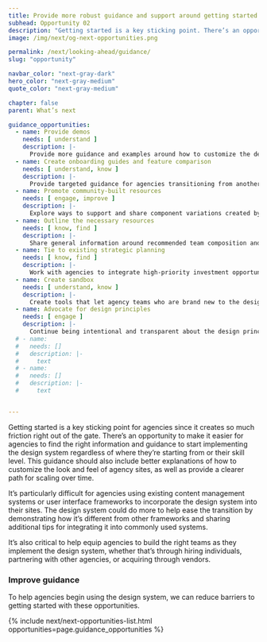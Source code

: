 ```yaml
---
title: Provide more robust guidance and support around getting started
subhead: Opportunity 02
description: "Getting started is a key sticking point. There’s an opportunity to make it easier for agencies to find the right information to implement the design system."
image: /img/next/og-next-opportunities.png

permalink: /next/looking-ahead/guidance/
slug: "opportunity"

navbar_color: "next-gray-dark"
hero_color: "next-gray-medium"
quote_color: "next-gray-medium"

chapter: false
parent: What’s next

guidance_opportunities:
  - name: Provide demos
    needs: [ understand ]
    description: |-
      Provide more guidance and examples around how to customize the design system, perhaps through a series of feature stories about how agencies are using USWDS to meet their unique needs or a gallery of examples
  - name: Create onboarding guides and feature comparison
    needs: [ understand, know ]
    description: |-
      Provide targeted guidance for agencies transitioning from another open-source framework to USWDS, including providing a side-by-side comparison to other frameworks and outlining the unique value the design system provides
  - name: Promote community-built resources
    needs: [ engage, improve ]
    description: |-
      Explore ways to support and share component variations created by the community that are specific to different content management systems or frameworks
  - name: Outline the necessary resources
    needs: [ know, find ]
    description: |-
      Share general information around recommended team composition and expected resources to help agency teams plan for staffing and budgeting needs, which could include guidance on what skills to look for or sample performance profiles
  - name: Tie to existing strategic planning
    needs: [ know, find ]
    description: |-
      Work with agencies to integrate high-priority investment opportunities into their annual CX action plans and 21st Century IDEA progress reports to inform their budget requests
  - name: Create sandbox
    needs: [ understand, know ]
    description: |-
      Create tools that let agency teams who are brand new to the design system try it out in a sandbox environment with quick themeable templates for easy testing, experimentation, and exploration
  - name: Advocate for design principles
    needs: [ engage ]
    description: |-
      Continue being intentional and transparent about the design principles, USWDS product values, and the research and processes that go into USWDS components and guidance
  # - name:
  #   needs: []
  #   description: |-
  #     text
  # - name:
  #   needs: []
  #   description: |-
  #     text


---
```


<section class="next-section">
  <div class="grid-container">
    <div class="grid-row">
      <div class="grid-col-12 tablet:grid-col-8 tablet:margin-x-auto desktop:margin-x-0 next-section-prose" markdown="1">

Getting started is a key sticking point for agencies since it creates so much friction right out of the gate. There’s an opportunity to make it easier for agencies to find the right information and guidance to start implementing the design system regardless of where they’re starting from or their skill level. This guidance should also include better explanations of how to customize the look and feel of agency sites, as well as provide a clearer path for scaling over time.

It’s particularly difficult for agencies using existing content management systems or user interface frameworks to incorporate the design system into their sites. The design system could do more to help ease the transition by demonstrating how it’s different from other frameworks and sharing additional tips for integrating it into commonly used systems.

It’s also critical to help equip agencies to build the right teams as they implement the design system, whether that’s through hiring individuals, partnering with other agencies, or acquiring through vendors.

### Improve guidance

To help agencies begin using the design system, we can reduce barriers to getting started with these opportunities.

</div>
      {% include next/next-opportunities-list.html opportunities=page.guidance_opportunities %}
    </div>
  </div>
</section>
